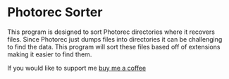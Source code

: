 # Photorec Sorter
This program is designed to sort Photorec directories where it recovers files. Since Photorec just dumps files into directories it can be challenging to find the data. This program will sort these files based off of extensions making it easier to find them. 

If you would like to support me [buy me a coffee](buymeacoff.ee/Kenton)
